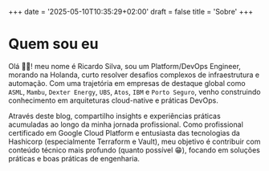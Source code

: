 +++
date = '2025-05-10T10:35:29+02:00'
draft = false
title = 'Sobre'
+++

# Quem sou eu

Olá 👋🏻! meu nome é Ricardo Silva, sou um Platform/DevOps Engineer, morando na Holanda, curto resolver desafios complexos de infraestrutura e automação. Com uma trajetória em empresas de destaque global como `ASML`, `Mambu`, `Dexter Energy`, `UBS`, `Atos`, `IBM` e `Porto Seguro`, venho construindo conhecimento em arquiteturas cloud-native e práticas DevOps.

Através deste blog, compartilho insights e experiências práticas acumuladas ao longo da minha jornada profissional. Como profissional certificado em Google Cloud Platform e entusiasta das tecnologias da Hashicorp (especialmente Terraform e Vault), meu objetivo é contribuir com conteúdo técnico mais profundo (quanto possível 😁), focando em soluções práticas e boas práticas de engenharia.